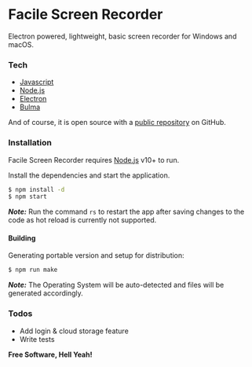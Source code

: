 # Facile Screen Recorder

Electron powered, lightweight, basic screen recorder for Windows and macOS.

### Tech

* [Javascript](https://developer.mozilla.org/en-US/docs/Web/JavaScript)
* [Node.js](https://nodejs.org/)
* [Electron](https://www.electronjs.org/)
* [Bulma](https://bulma.io/)

And of course, it is open source with a [public repository](https://github.com/aman56thakur/screen-recorder.git) on GitHub.

### Installation

Facile Screen Recorder requires [Node.js](https://nodejs.org/) v10+ to run.

Install the dependencies and start the application.

```sh
$ npm install -d
$ npm start
```
 **_Note:_**  Run the command ```rs``` to restart the app after saving changes to the code as hot reload is currently not supported.
 

#### Building

Generating portable version and setup for distribution:

```sh
$ npm run make
```

 **_Note:_**  The Operating System will be auto-detected and files will be generated accordingly.

### Todos

 - Add login & cloud storage feature
 - Write tests

**Free Software, Hell Yeah!**
